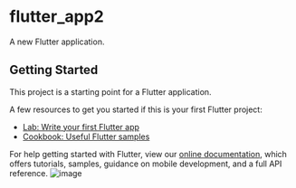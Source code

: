 # flutter_app2

A new Flutter application.

## Getting Started

This project is a starting point for a Flutter application.

A few resources to get you started if this is your first Flutter project:

- [Lab: Write your first Flutter app](https://flutter.dev/docs/get-started/codelab)
- [Cookbook: Useful Flutter samples](https://flutter.dev/docs/cookbook)

For help getting started with Flutter, view our
[online documentation](https://flutter.dev/docs), which offers tutorials,
samples, guidance on mobile development, and a full API reference.
![image](https://drive.google.com/file/d/0B1_NU6wrEKbiTWZBR2tIbTllbmMxWkx4cGxSNzR4UDlRSVZn/view?usp=sharing)
